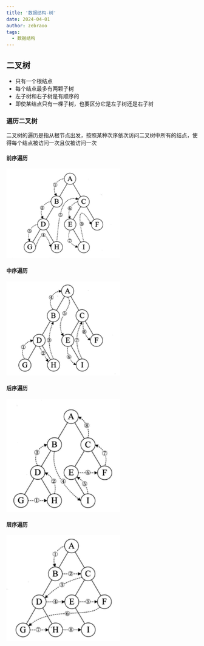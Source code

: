 ```yaml
---
title: '数据结构-树'
date: 2024-04-01
author: zebraoo
tags:
  - 数据结构
---
```


## 二叉树

- 只有一个根结点
- 每个结点最多有两颗子树
- 左子树和右子树是有顺序的
- 即使某结点只有一棵子树，也要区分它是左子树还是右子树

### 遍历二叉树
二叉树的遍历是指从根节点出发，按照某种次序依次访问二叉树中所有的结点，使得每个结点被访问一次且仅被访问一次

#### 前序遍历
<img src="https://raw.githubusercontent.com/zebraoo/picgo/main/微信截图_20240401153610.png" width="300">
<br>

#### 中序遍历
<img src="https://raw.githubusercontent.com/zebraoo/picgo/main/微信截图_20240401153653.png" width="300" >
<br>

#### 后序遍历
<img src="https://raw.githubusercontent.com/zebraoo/picgo/main/微信截图_20240401153724.png" width="300" >
<br>

#### 层序遍历
<img src="https://raw.githubusercontent.com/zebraoo/picgo/main/微信截图_20240401154119.png" width="300">